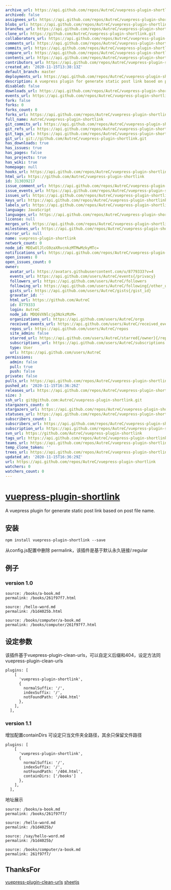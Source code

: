 ```yaml
---
archive_url: https://api.github.com/repos/AutreC/vuepress-plugin-shortlink/{archive_format}{/ref}
archived: false
assignees_url: https://api.github.com/repos/AutreC/vuepress-plugin-shortlink/assignees{/user}
blobs_url: https://api.github.com/repos/AutreC/vuepress-plugin-shortlink/git/blobs{/sha}
branches_url: https://api.github.com/repos/AutreC/vuepress-plugin-shortlink/branches{/branch}
clone_url: https://github.com/AutreC/vuepress-plugin-shortlink.git
collaborators_url: https://api.github.com/repos/AutreC/vuepress-plugin-shortlink/collaborators{/collaborator}
comments_url: https://api.github.com/repos/AutreC/vuepress-plugin-shortlink/comments{/number}
commits_url: https://api.github.com/repos/AutreC/vuepress-plugin-shortlink/commits{/sha}
compare_url: https://api.github.com/repos/AutreC/vuepress-plugin-shortlink/compare/{base}...{head}
contents_url: https://api.github.com/repos/AutreC/vuepress-plugin-shortlink/contents/{+path}
contributors_url: https://api.github.com/repos/AutreC/vuepress-plugin-shortlink/contributors
created_at: '2020-11-15T13:38:13Z'
default_branch: master
deployments_url: https://api.github.com/repos/AutreC/vuepress-plugin-shortlink/deployments
description: A vuepress plugin for generate static post link based on post file name.
disabled: false
downloads_url: https://api.github.com/repos/AutreC/vuepress-plugin-shortlink/downloads
events_url: https://api.github.com/repos/AutreC/vuepress-plugin-shortlink/events
fork: false
forks: 0
forks_count: 0
forks_url: https://api.github.com/repos/AutreC/vuepress-plugin-shortlink/forks
full_name: AutreC/vuepress-plugin-shortlink
git_commits_url: https://api.github.com/repos/AutreC/vuepress-plugin-shortlink/git/commits{/sha}
git_refs_url: https://api.github.com/repos/AutreC/vuepress-plugin-shortlink/git/refs{/sha}
git_tags_url: https://api.github.com/repos/AutreC/vuepress-plugin-shortlink/git/tags{/sha}
git_url: git://github.com/AutreC/vuepress-plugin-shortlink.git
has_downloads: true
has_issues: true
has_pages: false
has_projects: true
has_wiki: true
homepage: null
hooks_url: https://api.github.com/repos/AutreC/vuepress-plugin-shortlink/hooks
html_url: https://github.com/AutreC/vuepress-plugin-shortlink
id: 313039217
issue_comment_url: https://api.github.com/repos/AutreC/vuepress-plugin-shortlink/issues/comments{/number}
issue_events_url: https://api.github.com/repos/AutreC/vuepress-plugin-shortlink/issues/events{/number}
issues_url: https://api.github.com/repos/AutreC/vuepress-plugin-shortlink/issues{/number}
keys_url: https://api.github.com/repos/AutreC/vuepress-plugin-shortlink/keys{/key_id}
labels_url: https://api.github.com/repos/AutreC/vuepress-plugin-shortlink/labels{/name}
language: JavaScript
languages_url: https://api.github.com/repos/AutreC/vuepress-plugin-shortlink/languages
license: null
merges_url: https://api.github.com/repos/AutreC/vuepress-plugin-shortlink/merges
milestones_url: https://api.github.com/repos/AutreC/vuepress-plugin-shortlink/milestones{/number}
mirror_url: null
name: vuepress-plugin-shortlink
network_count: 0
node_id: MDEwOlJlcG9zaXRvcnkzMTMwMzkyMTc=
notifications_url: https://api.github.com/repos/AutreC/vuepress-plugin-shortlink/notifications{?since,all,participating}
open_issues: 0
open_issues_count: 0
owner:
  avatar_url: https://avatars.githubusercontent.com/u/8779333?v=4
  events_url: https://api.github.com/users/AutreC/events{/privacy}
  followers_url: https://api.github.com/users/AutreC/followers
  following_url: https://api.github.com/users/AutreC/following{/other_user}
  gists_url: https://api.github.com/users/AutreC/gists{/gist_id}
  gravatar_id: ''
  html_url: https://github.com/AutreC
  id: 8779333
  login: AutreC
  node_id: MDQ6VXNlcjg3NzkzMzM=
  organizations_url: https://api.github.com/users/AutreC/orgs
  received_events_url: https://api.github.com/users/AutreC/received_events
  repos_url: https://api.github.com/users/AutreC/repos
  site_admin: false
  starred_url: https://api.github.com/users/AutreC/starred{/owner}{/repo}
  subscriptions_url: https://api.github.com/users/AutreC/subscriptions
  type: User
  url: https://api.github.com/users/AutreC
permissions:
  admin: false
  pull: true
  push: false
private: false
pulls_url: https://api.github.com/repos/AutreC/vuepress-plugin-shortlink/pulls{/number}
pushed_at: '2020-11-15T16:36:26Z'
releases_url: https://api.github.com/repos/AutreC/vuepress-plugin-shortlink/releases{/id}
size: 3
ssh_url: git@github.com:AutreC/vuepress-plugin-shortlink.git
stargazers_count: 0
stargazers_url: https://api.github.com/repos/AutreC/vuepress-plugin-shortlink/stargazers
statuses_url: https://api.github.com/repos/AutreC/vuepress-plugin-shortlink/statuses/{sha}
subscribers_count: 1
subscribers_url: https://api.github.com/repos/AutreC/vuepress-plugin-shortlink/subscribers
subscription_url: https://api.github.com/repos/AutreC/vuepress-plugin-shortlink/subscription
svn_url: https://github.com/AutreC/vuepress-plugin-shortlink
tags_url: https://api.github.com/repos/AutreC/vuepress-plugin-shortlink/tags
teams_url: https://api.github.com/repos/AutreC/vuepress-plugin-shortlink/teams
temp_clone_token: ''
trees_url: https://api.github.com/repos/AutreC/vuepress-plugin-shortlink/git/trees{/sha}
updated_at: '2020-11-15T16:36:29Z'
url: https://api.github.com/repos/AutreC/vuepress-plugin-shortlink
watchers: 0
watchers_count: 0
---
```


# [vuepress-plugin-shortlink](https://iout.io/open/vuepress-plugin-shortlink)

A vuepress plugin for generate static post link based on post file name.

## 安装

```
npm install vuepress-plugin-shortlink --save
```

从config.js配置中删除 permalink，该插件是基于默认永久链接/:regular


## 例子

### version 1.0
```
source: /books/a-book.md
permalink: /books/261f97f7.html

source: /hello-word.md
permalink: /b1d4025b.html

source: /books/computer/a-book.md
permalink: /books/computer/261f97f7.html
```

## 设定参数

该插件基于vuepress-plugin-clean-urls，可以自定义后缀和404，设定方法同vuepress-plugin-clean-urls

```
plugins: [
    [
      'vuepress-plugin-shortlink',
      {
        normalSuffix: '/',
        indexSuffix: '/',
        notFoundPath: '/404.html'
      },
    ],
  ],
```
### version 1.1 

增加配置containDirs
可设定只当文件夹全路径，其余只保留文件路径

```
plugins: [
    [
      'vuepress-plugin-shortlink',
      {
        normalSuffix: '/',
        indexSuffix: '/',
        notFoundPath: '/404.html',
        containDirs: ['/books']
      },
    ],
  ],
```
地址展示
```
source: /books/a-book.md
permalink: /books/261f97f7/

source: /hello-word.md
permalink: /b1d4025b/

source: /say/hello-word.md
permalink: /b1d4025b/

source: /books/computer/a-book.md
permalink: 261f97f7/
```

## ThanksFor

[vuepress-plugin-clean-urls](https://github.com/vuepress/vuepress-plugin-clean-urls) [sheetjs](https://github.com/SheetJS/js-crc32)
